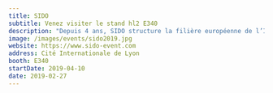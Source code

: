 ```yaml
---
title: SIDO
subtitle: Venez visiter le stand hl2 E340
description: "Depuis 4 ans, SIDO structure la filière européenne de l’IoT et aide les entreprises à identifier de nouveaux leviers de croissance et à réinventer leurs business modèles en intégrant l’IoT. Avec l’accroissement de la puissance de calcul et l’intelligence embarquée, les projets connectés s'accélèrent et s'enrichissent. L’IoT, l’IA et la robotique se mêlent et s’intègrent dans des applications connectées toujours plus autonomes et intelligentes."
image: /images/events/sido2019.jpg
website: https://www.sido-event.com
address: Cité Internationale de Lyon
booth: E340
startDate: 2019-04-10
date: 2019-02-27
---
```

